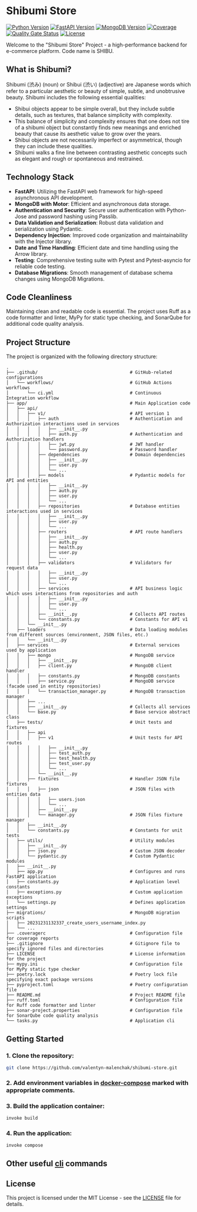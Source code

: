 # Shibumi Store

[![Python Version](https://img.shields.io/badge/python-3.12-blue.svg)](https://www.python.org/downloads/release/python-312/)
[![FastAPI Version](https://img.shields.io/badge/fastapi-0.109.0-green.svg)](https://fastapi.tiangolo.com/)
[![MongoDB Version](https://img.shields.io/badge/mongodb-7.0-green.svg)](https://www.mongodb.com/)
[![Coverage](https://sonarcloud.io/api/project_badges/measure?project=valentyn-malenchak_shibumi-store&metric=coverage)](https://sonarcloud.io/summary/new_code?id=valentyn-malenchak_shibumi-store)
[![Quality Gate Status](https://sonarcloud.io/api/project_badges/measure?project=valentyn-malenchak_shibumi-store&metric=alert_status)](https://sonarcloud.io/summary/new_code?id=valentyn-malenchak_shibumi-store)
[![License](https://img.shields.io/badge/license-MIT-blue.svg)](https://opensource.org/licenses/MIT)

Welcome to the "Shibumi Store" Project - a high-performance backend for e-commerce platform. Code name is SHIBU.

## What is Shibumi?
Shibumi (渋み) (noun) or Shibui (渋い) (adjective) are Japanese words which refer to a particular aesthetic or beauty of simple, subtle, and unobtrusive beauty. Shibumi includes the following essential qualities:

- Shibui objects appear to be simple overall, but they include subtle details, such as textures, that balance simplicity with complexity. 
- This balance of simplicity and complexity ensures that one does not tire of a shibumi object but constantly finds new meanings and enriched beauty that cause its aesthetic value to grow over the years.
- Shibui objects are not necessarily imperfect or asymmetrical, though they can include these qualities.
- Shibumi walks a fine line between contrasting aesthetic concepts such as elegant and rough or spontaneous and restrained.

## Technology Stack

- **FastAPI**: Utilizing the FastAPI web framework for high-speed asynchronous API development.
- **MongoDB with Motor**: Efficient and asynchronous data storage.
- **Authentication and Security**: Secure user authentication with Python-Jose and password hashing using Passlib.
- **Data Validation and Serialization**: Robust data validation and serialization using Pydantic.
- **Dependency Injection**: Improved code organization and maintainability with the Injector library.
- **Date and Time Handling**: Efficient date and time handling using the Arrow library.
- **Testing**: Comprehensive testing suite with Pytest and Pytest-asyncio for reliable code testing.
- **Database Migrations**: Smooth management of database schema changes using MongoDB Migrations.

## Code Cleanliness
Maintaining clean and readable code is essential. The project uses Ruff as a code formatter and linter, MyPy for static type checking, and SonarQube for additional code quality analysis.

## Project Structure

The project is organized with the following directory structure:

```plaintext
.
├── .github/                                   # GitHub-related configurations
│   └── workflows/                             # GitHub Actions workflows
│       └── ci.yml                             # Continuous Integration workflow
├── app/                                       # Main Application code
│   ├── api/
│   │   ├── v1/                                # API version 1
│   │   │   ├── auth                           # Authentication and Authorization interactions used in services
│   │   │   │   ├── __init__.py
│   │   │   │   ├── auth.py                    # Authentication and Authorization handlers
│   │   │   │   ├── jwt.py                     # JWT handler
│   │   │   │   └── password.py                # Password handler
│   │   │   ├── dependencies                   # Domain dependencies
│   │   │   │   ├── __init__.py
│   │   │   │   ├── user.py
│   │   │   │   └── ...
│   │   │   ├── models                         # Pydantic models for API and entities
│   │   │   │   ├── __init__.py
│   │   │   │   ├── auth.py
│   │   │   │   ├── user.py
│   │   │   │   └── ...
│   │   │   ├── repositories                   # Database entities interactions used in services
│   │   │   │   ├── __init__.py
│   │   │   │   ├── user.py
│   │   │   │   └── ...
│   │   │   ├── routers                        # API route handlers
│   │   │   │   ├── __init__.py
│   │   │   │   ├── auth.py
│   │   │   │   ├── health.py
│   │   │   │   ├── user.py
│   │   │   │   └── ...
│   │   │   ├── validators                     # Validators for request data
│   │   │   │   ├── __init__.py
│   │   │   │   ├── user.py
│   │   │   │   └── ...
│   │   │   ├── services                       # API business logic which uses interactions from repositories and auth   
│   │   │   │   ├── __init__.py
│   │   │   │   ├── user.py
│   │   │   │   └── ...
│   │   │   ├── __init__.py                    # Collects API routes
│   │   │   └── constants.py                   # Constants for API v1
│   │   └── __init__.py
│   ├── loaders                                # Data loading modules from different sources (environment, JSON files, etc.)
│   │   └── __init__.py
│   ├── services                               # External services used by application
│   │   ├── mongo                              # MongoDB service
│   │   │   ├── __init__.py
│   │   │   ├── client.py                      # MongoDB client handler
│   │   │   ├── constants.py                   # MongoDB constants
│   │   │   ├── service.py                     # MongoDB service (facade used in entity repositories)
│   │   │   └── transaction_manager.py         # MongoDB transaction manager
│   │   ├── ...
│   │   ├── __init__.py                        # Collects all services
│   │   └── base.py                            # Base service abstract class
│   ├── tests/                                 # Unit tests and fixtures
│   │   ├── api
│   │   │   ├── v1                             # Unit tests for API routes
│   │   │   │   ├── __init__.py
│   │   │   │   ├── test_auth.py
│   │   │   │   ├── test_health.py
│   │   │   │   ├── test_user.py
│   │   │   │   └── ...
│   │   │   └── __init__.py
│   │   ├── fixtures                           # Handler JSON file fixtures
│   │   │   ├── json                           # JSON files with entities data
│   │   │   │   ├── users.json
│   │   │   │   └── ...
│   │   │   ├── __init__.py
│   │   │   └── manager.py                     # JSON files fixture manager
│   │   ├── __init__.py
│   │   └── constants.py                       # Constants for unit tests
│   ├── utils/                                 # Utility modules
│   │   ├── __init__.py
│   │   ├── json.py                            # Custom JSON decoder
│   │   └── pydantic.py                        # Custom Pydantic modules
│   ├── __init__.py
│   ├── app.py                                 # Configures and runs FastAPI application
│   ├── constants.py                           # Application level constants
│   ├── exceptions.py                          # Custom application exceptions
│   └── settings.py                            # Defines application settings
├── migrations/                                # MongoDB migration scripts
│   ├── 20231231132337_create_users_username_index.py
│   └── ...
├── .coveragerc                                # Configuration file for coverage reports
├── .gitignore                                 # Gitignore file to specify ignored files and directories
├── LICENSE                                    # License information for the project
├── mypy.ini                                   # Configuration file for MyPy static type checker
├── poetry.lock                                # Poetry lock file specifying exact package versions
├── pyproject.toml                             # Poetry configuration file
├── README.md                                  # Project README file
├── ruff.toml                                  # Configuration file for Ruff code formatter and linter
├── sonar-project.properties                   # Configuration file for SonarQube code quality analysis
└── tasks.py                                   # Application cli
```

## Getting Started

### 1. Clone the repository:
```bash
git clone https://github.com/valentyn-malenchak/shibumi-store.git
```

### 2. Add environment variables in [docker-compose](docker-compose.yml) marked with appropriate comments.

### 3. Build the application container:
```bash
invoke build
```

### 4. Run the application:
```bash
invoke compose
```

## Other useful [cli](tasks.py) commands

## License
This project is licensed under the MIT License - see the [LICENSE](LICENSE) file for details.
